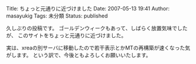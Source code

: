 Title: ちょっと元通りに近づけました
Date: 2007-05-13 19:41
Author: masayukig
Tags: 未分類
Status: published

久しぶりの投稿です。
ゴールデンウィークもあって、しばらく放置気味でしたが、
このサイトをちょっと元通りに近づけました。

実は、xreaの別サーバに移動したので若干表示とかMTの再構築が速くなった気がします。
という訳で、今後ともよろしくお願いいたします。
